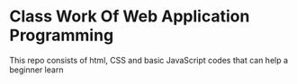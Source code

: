 # Class Work Of Web Application Programming

This repo consists of html, CSS and basic JavaScript codes that can help a beginner learn

